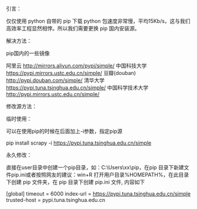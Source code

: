 引言：

仅仅使用 python 自带的 pip 下载 python 包速度非常慢，平均15Kb/s，这与我们高效率工程显然相悖。所以我们需要更换 pip 国内安装源。

解决方法：

pip国内的一些镜像


阿里云 http://mirrors.aliyun.com/pypi/simple/
中国科技大学 https://pypi.mirrors.ustc.edu.cn/simple/
豆瓣(douban) http://pypi.douban.com/simple/
清华大学 https://pypi.tuna.tsinghua.edu.cn/simple/
中国科学技术大学 http://pypi.mirrors.ustc.edu.cn/simple/


修改源方法：

临时使用：

可以在使用pip的时候在后面加上-i参数，指定pip源


pip install scrapy -i https://pypi.tuna.tsinghua.edu.cn/simple

永久修改：

直接在user目录中创建一个pip目录，如：C:\Users\xx\pip，在pip 目录下新建文件pip.ini或者按照网友的建议：win+R 打开用户目录%HOMEPATH%，在此目录下创建 pip 文件夹，在 pip 目录下创建 pip.ini 文件, 内容如下


[global]
timeout = 6000
index-url = https://pypi.tuna.tsinghua.edu.cn/simple
trusted-host = pypi.tuna.tsinghua.edu.cn